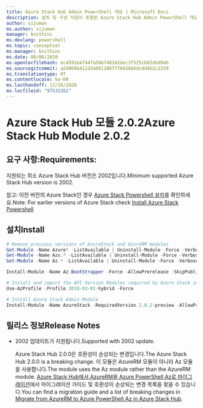 ```yaml
---
title: Azure Stack Hub Admin PowerShell 개요 | Microsoft Docs
description: 설치 및 구성 지침이 포함된 Azure Stack Hub Admin PowerShell 개요입니다.
author: sijuman
ms.author: sijuman
manager: knithinc
ms.devlang: powershell
ms.topic: conceptual
ms.manager: knithinc
ms.date: 08/06/2020
ms.openlocfilehash: ec4591e4f44fa56b7482d2dec3f525cb02dbd94b
ms.sourcegitcommit: a24069b411d3a6011067770430b6dcdd4b2c2159
ms.translationtype: HT
ms.contentlocale: ko-KR
ms.lasthandoff: 12/16/2020
ms.locfileid: "97532262"
---
```

# <a name="azure-stack-hub-module-202"></a><span data-ttu-id="7122d-103">Azure Stack Hub 모듈 2.0.2</span><span class="sxs-lookup"><span data-stu-id="7122d-103">Azure Stack Hub Module 2.0.2</span></span>

## <a name="requirements"></a><span data-ttu-id="7122d-104">요구 사항:</span><span class="sxs-lookup"><span data-stu-id="7122d-104">Requirements:</span></span>

<span data-ttu-id="7122d-105">지원되는 최소 Azure Stack Hub 버전은 2002입니다.</span><span class="sxs-lookup"><span data-stu-id="7122d-105">Minimum supported Azure Stack Hub version is 2002.</span></span>

<span data-ttu-id="7122d-106">참고: 이전 버전의 Azure Stack인 경우 [Azure Stack Powershell 설치](/azure/azure-stack/azure-stack-powershell-install#install-azure-stack-powershell)를 확인하세요.</span><span class="sxs-lookup"><span data-stu-id="7122d-106">Note: For earlier versions of Azure Stack check [Install Azure Stack Powershell](/azure/azure-stack/azure-stack-powershell-install#install-azure-stack-powershell)</span></span>

## <a name="install"></a><span data-ttu-id="7122d-107">설치</span><span class="sxs-lookup"><span data-stu-id="7122d-107">Install</span></span>

```powershell
# Remove previous versions of AzureStack and AzureRM modules
Get-Module -Name Azure* -ListAvailable | Uninstall-Module -Force -Verbose -ErrorAction Continue
Get-Module -Name Azs.* -ListAvailable | Uninstall-Module -Force -Verbose -ErrorAction Continue
Get-Module -Name Az.* -ListAvailable | Uninstall-Module -Force -Verbose -ErrorAction Continue

Install-Module -Name Az.BootStrapper -Force -AllowPrerelease -SkipPublisherCheck

# Install and import the API Version Modules required by Azure Stack into the current PowerShell session.
Use-AzProfile -Profile 2019-03-01-hybrid -Force

# Install Azure Stack Admin Module
Install-Module -Name AzureStack -RequiredVersion 2.0.2-preview -AllowPrerelease
```


## <a name="release-notes"></a><span data-ttu-id="7122d-108">릴리스 정보</span><span class="sxs-lookup"><span data-stu-id="7122d-108">Release Notes</span></span>

* <span data-ttu-id="7122d-109">2002 업데이트가 지원됩니다.</span><span class="sxs-lookup"><span data-stu-id="7122d-109">Supported with 2002 update.</span></span>  

  <span data-ttu-id="7122d-110">Azure Stack Hub 2.0.0은 호환성이 손상되는 변경입니다.</span><span class="sxs-lookup"><span data-stu-id="7122d-110">The Azure Stack Hub 2.0.0 is a breaking change.</span></span> <span data-ttu-id="7122d-111">이 모듈은 AzureRM 모듈이 아니라 Az 모듈을 사용합니다.</span><span class="sxs-lookup"><span data-stu-id="7122d-111">The module uses the Az module rather than the AzureRM module.</span></span> <span data-ttu-id="7122d-112">[Azure Stack Hub에서 AzureRM을 Azure PowerShell Az로 마이그레이션](/azure-stack/operator/azure-stack-powershell-install)에서 마이그레이션 가이드 및 호환성이 손상되는 변경 목록을 찾을 수 있습니다.</span><span class="sxs-lookup"><span data-stu-id="7122d-112">You can find a migration guide and a list of breaking changes in [Migrate from AzureRM to Azure PowerShell Az in Azure Stack Hub](/azure-stack/operator/azure-stack-powershell-install).</span></span>

